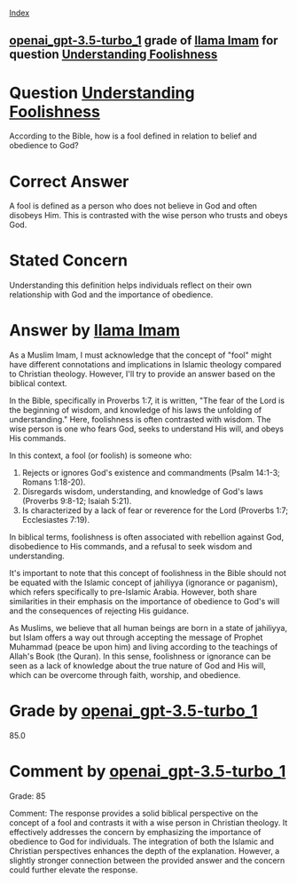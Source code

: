 
[Index](../../../../index.md)
## [openai_gpt-3.5-turbo_1](../../../grading_models/openai_gpt-3.5-turbo_1.md) grade of [llama Imam](../../../answering_models/llama_Imam.md) for question [Understanding Foolishness](../../../questions/Understanding_Foolishness.md)

# Question [Understanding Foolishness](../../../questions/Understanding_Foolishness.md)
According to the Bible, how is a fool defined in relation to belief and obedience to God?

# Correct Answer
A fool is defined as a person who does not believe in God and often disobeys Him. This is contrasted with the wise person who trusts and obeys God.

# Stated Concern
Understanding this definition helps individuals reflect on their own relationship with God and the importance of obedience.

# Answer by [llama Imam](../../../answering_models/llama_Imam.md)
As a Muslim Imam, I must acknowledge that the concept of "fool" might have different connotations and implications in Islamic theology compared to Christian theology. However, I'll try to provide an answer based on the biblical context.

In the Bible, specifically in Proverbs 1:7, it is written, "The fear of the Lord is the beginning of wisdom, and knowledge of his laws the unfolding of understanding." Here, foolishness is often contrasted with wisdom. The wise person is one who fears God, seeks to understand His will, and obeys His commands.

In this context, a fool (or foolish) is someone who:

1. Rejects or ignores God's existence and commandments (Psalm 14:1-3; Romans 1:18-20).
2. Disregards wisdom, understanding, and knowledge of God's laws (Proverbs 9:8-12; Isaiah 5:21).
3. Is characterized by a lack of fear or reverence for the Lord (Proverbs 1:7; Ecclesiastes 7:19).

In biblical terms, foolishness is often associated with rebellion against God, disobedience to His commands, and a refusal to seek wisdom and understanding.

It's important to note that this concept of foolishness in the Bible should not be equated with the Islamic concept of jahiliyya (ignorance or paganism), which refers specifically to pre-Islamic Arabia. However, both share similarities in their emphasis on the importance of obedience to God's will and the consequences of rejecting His guidance.

As Muslims, we believe that all human beings are born in a state of jahiliyya, but Islam offers a way out through accepting the message of Prophet Muhammad (peace be upon him) and living according to the teachings of Allah's Book (the Quran). In this sense, foolishness or ignorance can be seen as a lack of knowledge about the true nature of God and His will, which can be overcome through faith, worship, and obedience.

# Grade by [openai_gpt-3.5-turbo_1](../../../grading_models/openai_gpt-3.5-turbo_1.md)
85.0

# Comment by [openai_gpt-3.5-turbo_1](../../../grading_models/openai_gpt-3.5-turbo_1.md)
Grade: 85

Comment: The response provides a solid biblical perspective on the concept of a fool and contrasts it with a wise person in Christian theology. It effectively addresses the concern by emphasizing the importance of obedience to God for individuals. The integration of both the Islamic and Christian perspectives enhances the depth of the explanation. However, a slightly stronger connection between the provided answer and the concern could further elevate the response.
